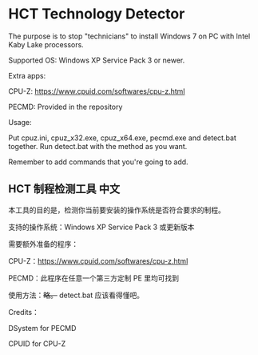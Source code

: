 # HCT Technology Detector

The purpose is to stop "technicians" to install Windows 7 on PC with Intel Kaby Lake processors.

Supported OS: Windows XP Service Pack 3 or newer.

Extra apps: 

CPU-Z: https://www.cpuid.com/softwares/cpu-z.html

PECMD: Provided in the repository

Usage:

Put cpuz.ini, cpuz_x32.exe, cpuz_x64.exe, pecmd.exe and detect.bat together.
Run detect.bat with the method as you want.

Remember to add commands that you're going to add.

## HCT 制程检测工具 中文

本工具的目的是，检测你当前要安装的操作系统是否符合要求的制程。


支持的操作系统：Windows XP Service Pack 3 或更新版本

需要额外准备的程序：

CPU-Z：https://www.cpuid.com/softwares/cpu-z.html

PECMD：此程序在任意一个第三方定制 PE 里均可找到


使用方法：~~略。~~
detect.bat 应该看得懂吧。


Credits：

DSystem for PECMD

CPUID for CPU-Z
